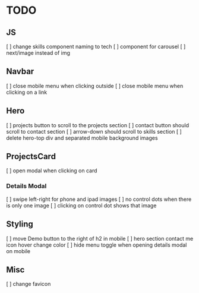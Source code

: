 # TODO

## JS
[ ] change skills component naming to tech
[ ] component for carousel
[ ] next/image instead of img

## Navbar
[ ] close mobile menu when clicking outside
[ ] close mobile menu when clicking on a link

## Hero
[ ] projects button to scroll to the projects section
[ ] contact button should scroll to contact section
[ ] arrow-down should scroll to skills section
[ ] delete hero-top div and separated mobile background images

## ProjectsCard
[ ] open modal when clicking on card

### Details Modal
[ ] swipe left-right for phone and ipad images
[ ] no control dots when there is only one image
[ ] clicking on control dot shows that image

## Styling
[ ] move Demo button to the right of h2 in mobile
[ ] hero section contact me icon hover change color
[ ] hide menu toggle when opening details modal on mobile

## Misc
[ ] change favicon
